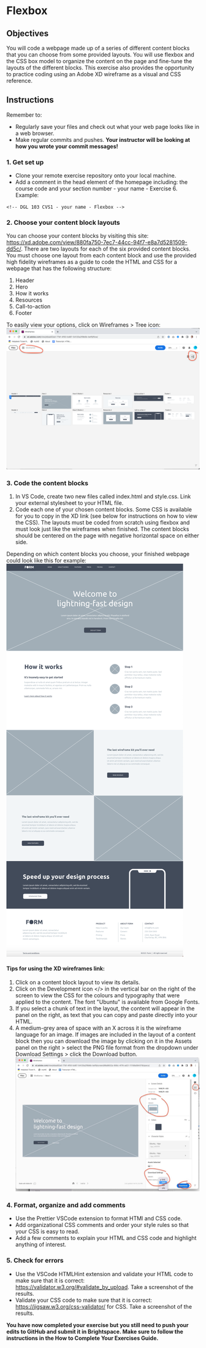 # Flexbox

## Objectives
You will code a webpage made up of a series of different content blocks that you can choose from some provided layouts. You will use flexbox and the CSS box model to organize the content on the page and fine-tune the layouts of the different blocks. This exercise also provides the opportunity to practice coding using an Adobe XD wireframe as a visual and CSS reference.

## Instructions
Remember to:
* Regularly save your files and check out what your web page looks like in a web browser.
* Make regular commits and pushes. **Your instructor will be looking at how you wrote your commit messages!**
### 1. Get set up
* Clone your remote exercise repository onto your local machine.
* Add a comment in the head element of the homepage including: the course code and your section number - your name - Exercise 6. Example:
```
<!-- DGL 103 CVS1 - your name - Flexbox -->
```
### 2. Choose your content block layouts
You can choose your content blocks by visiting this site: https://xd.adobe.com/view/880fa750-7ec7-44cc-94f7-e8a7d5281509-dd5c/.
There are two layouts for each of the six provided content blocks. You must choose one layout from each content block and use the provided high fidelity wireframes as a guide to code the HTML and CSS for a webpage that has the following structure:
1. Header
2. Hero
3. How it works
4. Resources
5. Call-to-action
6. Footer

To easily view your options, click on Wireframes > Tree icon:
![Image of sample webpage](images/wireframes.png)

### 3. Code the content blocks
1. In VS Code, create two new files called index.html and style.css. Link your external stylesheet to your HTML file. 
2. Code each one of your chosen content blocks. Some CSS is available for you to copy in the XD link (see below for instructions on how to view the CSS). The layouts must be coded from scratch using flexbox and must look just like the wireframes when finished. The content blocks should be centered on the page with negative horizontal space on either side.

Depending on which content blocks you choose, your finished webpage could look like this for example:
![Image of sample webpage](images/example.png)

#### Tips for using the XD wireframes link:
1. Click on a content block layout to view its details. 
2. Click on the Development icon </> in the vertical bar on the right of the screen to view the CSS for the colours and typography that were applied to the content. The font "Ubuntu" is available from Google Fonts. 
3. If you select a chunk of text in the layout, the content will appear in the panel on the right, as text that you can copy and paste directly into your HTML.
4. A medium-grey area of space with an X across it is the wireframe language for an image. If images are included in the layout of a content block then you can download the image by clicking on it in the Assets panel on the right > select the PNG file format from the dropdown under Download Settings > click the Download button.
![Image of sample webpage](images/assets.png)

### 4. Format, organize and add comments 
* Use the Prettier VSCode extension to format HTMl and CSS code.
* Add organizational CSS comments and order your style rules so that your CSS is easy to read.
* Add a few comments to explain your HTML and CSS code and highlight anything of interest.

### 5. Check for errors
* Use the VSCode HTMLHint extension and validate your HTML code to make sure that it is correct: https://validator.w3.org/#validate_by_upload. Take a screenshot of the results.
* Validate your CSS code to make sure that it is correct: https://jigsaw.w3.org/css-validator/ for CSS. Take a screenshot of the results.

**You have now completed your exercise but you still need to push your edits to GitHub and submit it in Brightspace. Make sure to follow the instructions in the How to Complete Your Exercises Guide.** 